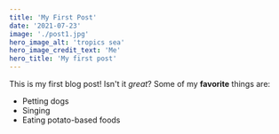 ```yaml
---
title: 'My First Post'
date: '2021-07-23'
image: './post1.jpg'
hero_image_alt: 'tropics sea'
hero_image_credit_text: 'Me'
hero_title: 'My first post'
---
```


This is my first blog post! Isn't it _great_?
Some of my **favorite** things are:

- Petting dogs
- Singing
- Eating potato-based foods
